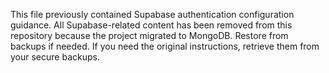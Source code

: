 This file previously contained Supabase authentication configuration guidance.
All Supabase-related content has been removed from this repository because the
project migrated to MongoDB. Restore from backups if needed.
If you need the original instructions, retrieve them from your secure backups.